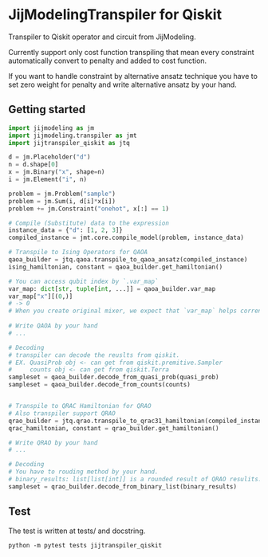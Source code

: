 # JijModelingTranspiler for Qiskit

Transpiler to Qiskit operator and circuit from JijModeling.

Currently support only cost function transpiling that mean every constraint automatically convert to penalty and added to cost function.

If you want to handle constraint by alternative ansatz technique you have to set zero weight for penalty and write alternative ansatz by your hand.

## Getting started

```python
import jijmodeling as jm
import jijmodeling.transpiler as jmt
import jijtranspiler_qiskit as jtq

d = jm.Placeholder("d")
n = d.shape[0]
x = jm.Binary("x", shape=n)
i = jm.Element("i", n)

problem = jm.Problem("sample")
problem = jm.Sum(i, d[i]*x[i])
problem += jm.Constraint("onehot", x[:] == 1)

# Compile (Substitute) data to the expression
instance_data = {"d": [1, 2, 3]}
compiled_instance = jmt.core.compile_model(problem, instance_data)

# Transpile to Ising Operators for QAOA
qaoa_builder = jtq.qaoa.transpile_to_qaoa_ansatz(compiled_instance)
ising_hamiltonian, constant = qaoa_builder.get_hamiltonian()

# You can access qubit index by `.var_map`
var_map: dict[str, tuple[int, ...]] = qaoa_builder.var_map
var_map["x"][(0,)]
# -> 0
# When you create original mixer, we expect that `var_map` helps corrensponding classical variable and each qubits..
 
# Write QAOA by your hand
# ...

# Decoding
# transpiler can decode the reuslts from qiskit.
# EX. QuasiProb obj <- can get from qiskit.premitive.Sampler
#     counts obj <- can get from qiskit.Terra
sampleset = qaoa_builder.decode_from_quasi_prob(quasi_prob)
sampleset = qaoa_builder.decode_from_counts(counts)


# Transpile to QRAC Hamiltonian for QRAO
# Also transpiler support QRAO
qrao_builder = jtq.qrao.transpile_to_qrac31_hamiltonian(compiled_instance)
qrac_hamiltonian, constant = qrao_builder.get_hamiltonian()

# Write QRAO by your hand
# ...

# Decoding
# You have to rouding method by your hand.
# binary_results: list[list[int]] is a rounded result of QRAO resulits.
sampleset = qrao_builder.decode_from_binary_list(binary_results)

```

## Test

The test is written at tests/ and docstring.

```
python -m pytest tests jijtranspiler_qiskit
```

